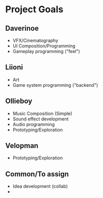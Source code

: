 # Project Goals
## Daverinoe
- VFX/Cinematography
- UI Composition/Programming
- Gameplay programming ("feel")
## Liioni
- Art
- Game system programming ("backend")
## Ollieboy
- Music Composition (Simple)
- Sound effect development
- Audio programming
- Prototyping/Exploration
## Velopman
- Prototyping/Exploration
## Common/To assign
- Idea development (collab)
- 